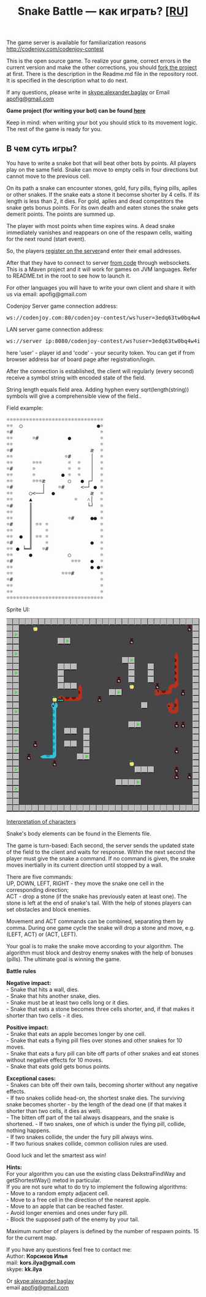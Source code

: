<header class="entry-header">
<h1 class="entry-title">Snake Battle — как играть? <a target="_self" href="index.html">[RU]</a> </h1>
</header>

<div class="entry-content">
<div class="page-restrict-output">

<p>The game server is available for familiarization reasons
<a href="http://codenjoy.com/codenjoy-contest">
http://codenjoy.com/codenjoy-contest</a></p>

<p>This is the open source game. To realize your game, correct errors in the current
version and make the other corrections, you should
<a href="https://github.com/codenjoyme/codenjoy">fork the project</a> at first.
There is the description in the Readme.md file in the repository root.
It is specified in the description what to do next.</p>

<p> If any questions, please write in <a href="skype:alexander.baglay">skype:alexander.baglay</a>
or Email <a href="mailto:apofig@gmail.com">apofig@gmail.com</a></p>

<p><b>Game project (for writing your bot) can be found <a href="../../../resources/snakebattle/user/clients.zip">here</a></b></p>

<p>Keep in mind: when writing your bot you should stick to its movement logic.
The rest of the game is ready for you.</p>

<h2>В чем суть игры?</h2>

<p>You have to write a snake bot that will beat other bots by points. All players play on the
same field. Snake can move to empty cells in four directions but cannot move to the previous cell.</p>

<p>On its path a snake can encounter stones, gold, fury pills, flying pills, aplles or other
snakes. If the snake eats a stone it becomse shorter by 4 cells. If its length is less
than 2, it dies. For gold, aplles and dead competitors the snake gets bonus points.
For its own death and eaten stones the snake gets demerit points.
The points are summed up.</p>

<p>The player with most points when time expires wins. A dead snake immediately
vanishes and reappears on one of the respawn cells, waiting for the next
round (start event).</p>

<p>So, the players <a href="/codenjoy-contest/register?gameName=snakebattle">
register on the server</a>and enter their email addresses.</p>

<p>After that they have to connect to server <a href="../../../resources/snakebattle/user/clients.zip">from code</a>
through websockets. This is a Maven project and it will work for games on JVM languages.
Refer to README.txt in the root to see how to launch it.</p>

<p>For other languages you will have to write your own client and share it with us via email: apofig@gmail.com</p>

<p><a htef="http://codenjoy.com">Codenjoy Server</a> game connection address:</p>

<pre>ws://codenjoy.com:80/codenjoy-contest/ws?user=3edq63tw0bq4w4iem7nb&code=12345678901234567890</pre>

<p>LAN server game connection address:</p>

<pre>ws://server_ip:8080/codenjoy-contest/ws?user=3edq63tw0bq4w4iem7nb&code=12345678901234567890</pre>

<p>here 'user' - player id and 'code' - your security token. You can get if from browser address bar of board
page after registration/login.</p>

<p>After the connection is established, the client will regularly (every second)
receive a symbol string with encoded state of the field.</p>

<p>String length equals field area. Adding hyphen every sqrt(length(string))
symbols will give a comprehensible view of the field..</p>

<p>Field example:</p>

<pre>☼☼☼☼☼☼☼☼☼☼☼☼☼☼☼☼☼☼☼☼☼☼☼☼☼☼☼☼☼☼
☼☼  ○                       ●☼
☼#                           ☼
☼☼      ☼#         ●         ☼
☼☼                           ☼
☼#                        æ  ☼
☼☼                ☼#      │  ☼
☼☼      ☼☼☼        ☼  ☼   │  ☼
☼#      ☼          ☼  ☼   │  ☼
☼☼      ☼        ● ☼  ☼   │  ☼
☼☼      ☼☼☼æ       ○   ● ┌┘  ☼
☼#         │    ☼#     <─┘ ● ☼
☼☼     ○<──┘  ●           æ  ☼
☼☼     ▲             ☼   ˄│  ☼
☼#     ║                 └┘  ☼
☼☼     ║                     ☼
☼☼     ║           ☼#     ●● ☼
☼#     ║ ☼☼ ☼                ☼
☼☼     ║    ☼                ☼
☼☼  ●  ║ ☼☼ ☼                ☼
☼#     ║    ☼             ●  ☼
☼☼ ● ╘═╝   ☼#                ☼
☼☼     ●           ○         ☼
☼#                  ☼☼☼   ●  ☼
☼☼                        ● ●☼
☼☼               ☼☼☼#        ☼
☼#                           ☼
☼☼                           ☼
☼☼                           ☼
☼☼☼☼☼☼☼☼☼☼☼☼☼☼☼☼☼☼☼☼☼☼☼☼☼☼☼☼☼☼</pre>

<p>Sprite UI:</p>

<img src="./board.jpg"/>

[Interpretation of characters](elements.md)

<p>Snake's body elements can be found in the Elements file.</p>

<p>The game is turn-based: Each second, the server sends the updated state of the
field to the client and waits for response. Within the next second the player
must give the snake a command. If no command is given, the snake moves inertially
in its current direction until stopped by a wall.</p>

<p>There are five commands:<br>
UP, DOWN, LEFT, RIGHT - they move the snake one cell in the
corresponding direction; <br>
ACT - drop a stone (if the snake has previously eaten at
least one). The stone is left at the end of snake's tail. With the help of stones
players can set obstacles and block enemies.</p>

<p>Movement and ACT commands can be combined, separating them by comma. During one game
cycle the snake will drop a stone and move, e.g. (LEFT, ACT) or (ACT, LEFT).</p>

<p>Your goal is to make the snake move according to your algorithm. The algorithm must
block and destroy enemy snakes with the help of bonuses (pills). The ultimate goal
is winning the game.</p>

<p><b>Battle rules</b></p>

<p><b>Negative impact:</b><br>
- Snake that hits a wall, dies.<br>
- Snake that hits another snake, dies.<br>
- Snake must be at least two cells long or it dies.<br>
- Snake that eats a stone becomes three cells shorter, and, if that
makes it shorter than two cells - it dies.</p>

<p><b>Positive impact:</b><br>
- Snake that eats an apple becomes longer by one cell.<br>
- Snake that eats a flying pill flies over stones and other snakes for 10 moves.<br>
- Snake that eats a fury pill can bite off parts of other snakes and eat stones without
negative effects for 10 moves.<br>
- Snake that eats gold gets bonus points.</p>

<p><b>Exceptional cases:</b><br>
- Snakes can bite off their own tails, becoming shorter without any negative effects.<br>
- If two snakes collide head-on, the shortest snake dies. The surviving snake becomes
shorter - by the length of the dead one (if that makes it shorter than two cells, it dies as well).<br>
- The bitten off part of the tail always disappears, and the snake is shortened.
- If two snakes, one of which is under the flying pill, collide, nothing happens.<br>
- If two snakes collide, the under the fury pill always wins.<br>
- If two furious snakes collide, common collision rules are used.</p>

<p>Good luck and let the smartest ass win!</p>

<p><b>Hints:</b><br>
For your algorithm you can use the existing class DeikstraFindWay and getShortestWay() metod in particular.<br>
If you are not sure what to do try to implement the following algorithms:<br>
- Move to a random empty adjacent cell.<br>
- Move to a free cell in the direction of the nearest apple.<br>
- Move to an apple that can be reached faster.<br>
- Avoid longer enemies and ones under fury pill.<br>
- Block the supposed path of the enemy by your tail.<br>

<p>Maximum number of players is defined by the number of respawn points. 15 for the current map.</p>
</div>

<div class="entry-author">

<p>If you have any questions feel free to contact me:<br>
Author: <b>Корсиков Илья</b><br>
mail: <b>kors.ilya@gmail.com</b><br>
skype: <b>kk.ilya</b></p>

<p>Or <a href="skype:alexander.baglay">skype:alexander.baglay</a><br>
email <a href="mailto:apofig@gmail.com">apofig@gmail.com</a></p>

</div>
    
</div>